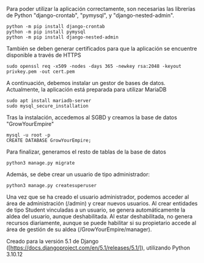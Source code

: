 Para poder utilizar la aplicación correctamente, son necesarias las librerías de Python "django-crontab", "pymysql", y "django-nested-admin".
```
python -m pip install django-crontab
python -m pip install pymysql
python -m pip install django-nested-admin
```
También se deben generar certificados para que la aplicación se encuentre disponible a través de HTTPS
```
sudo openssl req -x509 -nodes -days 365 -newkey rsa:2048 -keyout privkey.pem -out cert.pem
```
A continuación, debemos instalar un gestor de bases de datos. Actualmente, la aplicación está preparada para utilizar MariaDB
```
sudo apt install mariadb-server
sudo mysql_secure_installation
```
Tras la instalación, accedemos al SGBD y creamos la base de datos "GrowYourEmpire"
```
mysql -u root -p
CREATE DATABASE GrowYourEmpire;
```
Para finalizar, generamos el resto de tablas de la base de datos
```
python3 manage.py migrate
```
Además, se debe crear un usuario de tipo administrador:
```
python3 manage.py createsuperuser
```
Una vez que se ha creado el usuario administrador, podemos acceder al área de administración (/admin) y crear nuevos usuarios.
Al crear entidades de tipo Student vinculadas a un usuario, se genera automáticamente la aldea del usuario, aunque deshabilitada.
Al estar deshabilitada, no genera recursos diariamente, aunque se puede habilitar si su propietario accede al área de gestión de su aldea (/GrowYourEmpire/manager).

Creado para la versión 5.1 de Django ([https://docs.djangoproject.com/en/5.1/releases/5.1/]), utilizando Python 3.10.12
